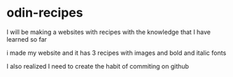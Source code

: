 # odin-recipes

I will be making a websites with recipes
with the knowledge that I have learned so far

i made my website and it has 3 recipes with images and bold and italic fonts

I also realized I need to create the habit of commiting on github